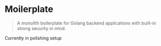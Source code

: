 # Moilerplate
> A monolith boilerplate for Golang backend applications with built-in strong security in mind.

Currently in polishing setup

